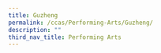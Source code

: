 ```yaml
---
title: Guzheng
permalink: /ccas/Performing-Arts/Guzheng/
description: ""
third_nav_title: Performing Arts
---
```

